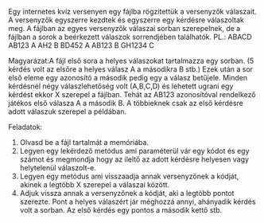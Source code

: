 Egy internetes kvíz versenyen egy fájlba rögzitettük a versenyzők válaszait. A versenyzők egyszerre kezdtek és egyszerre egy kérdésre válaszoltak meg. A fájlban az egyes versenyzők válaszai sorban szerepelnek, de a fájlban a sorok a beérkezett válaszok sorrendjében találhatók.
PL.:
ABACD
AB123 A
AH2 B
BD452 A
AB123 B
GH1234 C

Magyarázat:A fájl első sora a helyes válaszokat tartalmazza egy sorban. (5 kérdés volt az elsőre a helyes válasz A a másodikra B stb.) Ezek után a sor első eleme egy azonosító a második pedig egy a válasz betűjele. Minden kérdésnél négy válaszlehetőség volt (A,B,C,D) és lehetett ugrani egy kérdést ekkor X szerepel a fájlban. 
Tehát az AB123 azonosítóval rendelkező játékos első válasza A a második B. A többieknek csak az első kérdésre adott válaszuk szerepel a példában.
 

Feladatok:
1. Olvasd be a fájl tartalmát a memóriába.
2. Legyen egy lekérdező metódus ami paraméterül vár egy kódot és egy számot és megmondja hogy az ileltő az adott kérdésre helyesen vagy helytelenül válaszolt-e.
3. Legyen egy metódus ami visszaadja annak versenyzőnek a kódját, akinek a legtöbb X szerepel a válaszai között.
4. Adjuk vissza annak a versenyzőnek a kódját, aki a legtöbb pontot szerezte. Pont a helyes válaszért jár méghozzá annyi, ahányadik kérdés volt a sorban. Az első kérdés egy pontos a második kettő stb.


 






